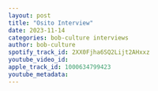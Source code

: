 ```yaml
---
layout: post
title: "Osito Interview"
date: 2023-11-14
categories: bob-culture interviews
author: bob-culture
spotify_track_id: 2XX0Fjha6SQ2Lijt2AHxxz
youtube_video_id: 
apple_track_id: 1000634799423
youtube_metadata: 
---
```


